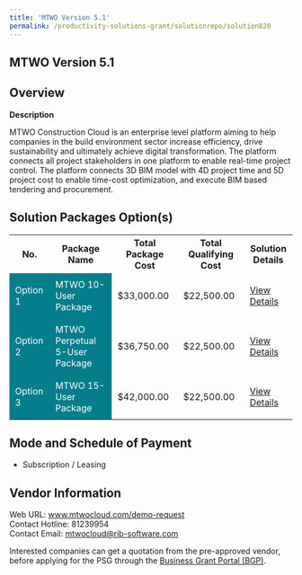 ```yaml
---
title: 'MTWO Version 5.1'
permalink: /productivity-solutions-grant/solutionrepo/solution820
---
```


## MTWO Version 5.1

## Overview

**Description**

MTWO Construction Cloud is an enterprise level platform aiming to help companies in the build environment sector increase efficiency, drive sustainability and ultimately achieve digital transformation. The platform connects all project stakeholders in one platform to enable real-time project control. The platform connects 3D BIM model with 4D project time and 5D project cost to enable time-cost optimization, and execute BIM based tendering and procurement.

## Solution Packages Option(s)

<table>
<tr>
<th><b>No.</b></th>
<th><b>Package Name</b></th>
<th><b>Total Package Cost</b></th>
<th><b>Total Qualifying Cost</b></th>
<th><b>Solution Details</b></th>
</tr>
<tr>
<td style='padding: 10px; background-color: #037E8A; color: #FFFFFF;'>Option 1</td>
<td style='padding: 10px; background-color: #037E8A; color: #FFFFFF;'>MTWO 10-User Package</td>
<td style='padding: 10px;'>$33,000.00</td>
<td style='padding: 10px;'>$22,500.00</td>
<td style='padding: 10px;'><a href='/images/psg/RIB_International_Desensitised_Annex_3_Part_1_30_June_2022.pdf' target='_blank'>View Details</a></td>
</tr>
<tr>
<td style='padding: 10px; background-color: #037E8A; color: #FFFFFF;'>Option 2</td>
<td style='padding: 10px; background-color: #037E8A; color: #FFFFFF;'>MTWO Perpetual 5-User Package</td>
<td style='padding: 10px;'>$36,750.00</td>
<td style='padding: 10px;'>$22,500.00</td>
<td style='padding: 10px;'><a href='/images/psg/RIB_International_Desensitised_Annex_3_Part_2_30_June_2022.pdf' target='_blank'>View Details</a></td>
</tr>
<tr>
<td style='padding: 10px; background-color: #037E8A; color: #FFFFFF;'>Option 3</td>
<td style='padding: 10px; background-color: #037E8A; color: #FFFFFF;'>MTWO 15-User Package</td>
<td style='padding: 10px;'>$42,000.00</td>
<td style='padding: 10px;'>$22,500.00</td>
<td style='padding: 10px;'><a href='/images/psg/RIB_International_Desensitised_Annex_3_Part_3_30_June_2022.pdf' target='_blank'>View Details</a></td>
</tr>
</table>

## Mode and Schedule of Payment

 - Subscription / Leasing

## Vendor Information

 Web URL: www.mtwocloud.com/demo-request <br>Contact Hotline: 81239954 <br>Contact Email: mtwocloud@rib-software.com<br>

Interested companies can get a quotation from the pre-approved vendor, before applying for the PSG through the <a href='https://www.businessgrants.gov.sg/' target='_blank' rel='noopener'>Business Grant Portal (BGP)</a>.

<script src="/jquery/resize-tables.js"></script>
